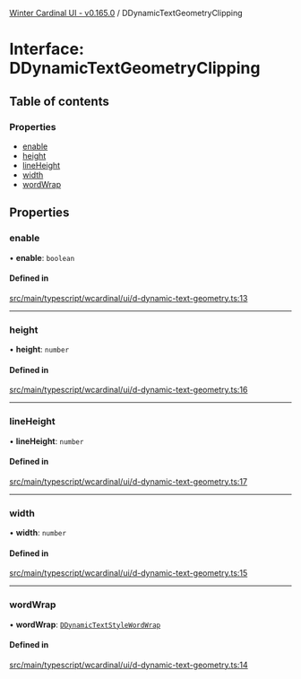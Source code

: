[Winter Cardinal UI - v0.165.0](../index.md) / DDynamicTextGeometryClipping

# Interface: DDynamicTextGeometryClipping

## Table of contents

### Properties

- [enable](DDynamicTextGeometryClipping.md#enable)
- [height](DDynamicTextGeometryClipping.md#height)
- [lineHeight](DDynamicTextGeometryClipping.md#lineheight)
- [width](DDynamicTextGeometryClipping.md#width)
- [wordWrap](DDynamicTextGeometryClipping.md#wordwrap)

## Properties

### enable

• **enable**: `boolean`

#### Defined in

[src/main/typescript/wcardinal/ui/d-dynamic-text-geometry.ts:13](https://github.com/winter-cardinal/winter-cardinal-ui/blob/v0.165.0/src/main/typescript/wcardinal/ui/d-dynamic-text-geometry.ts#L13)

___

### height

• **height**: `number`

#### Defined in

[src/main/typescript/wcardinal/ui/d-dynamic-text-geometry.ts:16](https://github.com/winter-cardinal/winter-cardinal-ui/blob/v0.165.0/src/main/typescript/wcardinal/ui/d-dynamic-text-geometry.ts#L16)

___

### lineHeight

• **lineHeight**: `number`

#### Defined in

[src/main/typescript/wcardinal/ui/d-dynamic-text-geometry.ts:17](https://github.com/winter-cardinal/winter-cardinal-ui/blob/v0.165.0/src/main/typescript/wcardinal/ui/d-dynamic-text-geometry.ts#L17)

___

### width

• **width**: `number`

#### Defined in

[src/main/typescript/wcardinal/ui/d-dynamic-text-geometry.ts:15](https://github.com/winter-cardinal/winter-cardinal-ui/blob/v0.165.0/src/main/typescript/wcardinal/ui/d-dynamic-text-geometry.ts#L15)

___

### wordWrap

• **wordWrap**: [`DDynamicTextStyleWordWrap`](../index.md#ddynamictextstylewordwrap)

#### Defined in

[src/main/typescript/wcardinal/ui/d-dynamic-text-geometry.ts:14](https://github.com/winter-cardinal/winter-cardinal-ui/blob/v0.165.0/src/main/typescript/wcardinal/ui/d-dynamic-text-geometry.ts#L14)
